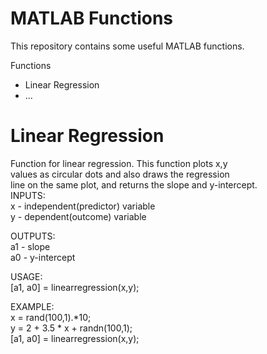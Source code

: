 # MATLAB Functions

This repository contains some useful MATLAB functions.

Functions
* Linear Regression
* ...

# Linear Regression
  Function for linear regression. This function plots x,y  
  values as circular dots and also draws the regression  
  line on the same plot, and returns the slope and y-intercept.  
  INPUTS:  
      x - independent(predictor) variable  
      y - dependent(outcome) variable  
      
  OUTPUTS:  
      a1 - slope   
      a0 - y-intercept   
      
  USAGE:  
      [a1, a0] = linearregression(x,y);  
      
  EXAMPLE:  
      x = rand(100,1).*10;  
      y = 2 + 3.5 * x + randn(100,1);  
      [a1, a0] = linearregression(x,y);  
